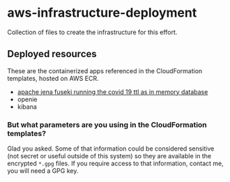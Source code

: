 # aws-infrastructure-deployment

Collection of files to create the infrastructure for this effort.

## Deployed resources

These are the containerized apps referenced in the CloudFormation templates, hosted on AWS ECR.

- [apache jena fuseki running the covid 19 ttl as in memory database](https://github.com/nasa-jpl-cord-19/container-apache-jena-fuseki)
- openie
- kibana

### But what parameters are you using in the CloudFormation templates?

Glad you asked. Some of that information could be considered sensitive (not secret or useful outside of this system) so they are available in the encrypted `*.gpg` files. If you require access to that information, contact me, you will need a GPG key.
